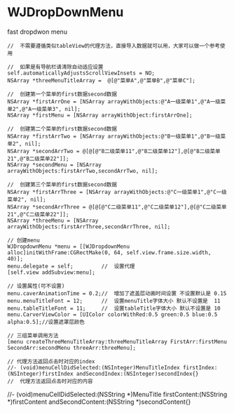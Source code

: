 # WJDropDownMenu
fast dropdwon menu

    //  不需要遵循类似tableView的代理方法，直接导入数据就可以用，大家可以做一个参考使用

    //  如果是有导航栏请清除自动适应设置
    self.automaticallyAdjustsScrollViewInsets = NO;
    NSArray *threeMenuTitleArray =  @[@"菜单A",@"菜单B",@"菜单C"];

    //  创建第一个菜单的first数据second数据
    NSArray *firstArrOne = [NSArray arrayWithObjects:@"A一级菜单1",@"A一级菜单2",@"A一级菜单3", nil];
    NSArray *firstMenu = [NSArray arrayWithObject:firstArrOne];
    
    //  创建第二个菜单的first数据second数据
    NSArray *firstArrTwo = [NSArray arrayWithObjects:@"B一级菜单1",@"B一级菜单2", nil];
    NSArray *secondArrTwo = @[@[@"B二级菜单11",@"B二级菜单12"],@[@"B二级菜单21",@"B二级菜单22"]];
    NSArray *secondMenu = [NSArray arrayWithObjects:firstArrTwo,secondArrTwo, nil];
    
    //  创建第三个菜单的first数据second数据
    NSArray *firstArrThree = [NSArray arrayWithObjects:@"C一级菜单1",@"C一级菜单2", nil];
    NSArray *secondArrThree = @[@[@"C二级菜单11",@"C二级菜单12"],@[@"C二级菜单21",@"C二级菜单22"]];
    NSArray *threeMenu = [NSArray arrayWithObjects:firstArrThree,secondArrThree, nil];
    
    // 创建menu
    WJDropdownMenu *menu = [[WJDropdownMenu alloc]initWithFrame:CGRectMake(0, 64, self.view.frame.size.width, 40)];
    menu.delegate = self;         //  设置代理
    [self.view addSubview:menu];
    
    // 设置属性(可不设置)
    menu.caverAnimationTime = 0.2;//  增加了遮盖层动画时间设置 不设置默认是 0.15
    menu.menuTitleFont = 12;      //  设置menuTitle字体大小 默认不设置是  11
    menu.tableTitleFont = 11;     //  设置tableTitle字体大小 默认不设置是 10
    menu.CarverViewColor = [UIColor colorWithRed:0.5 green:0.5 blue:0.5 alpha:0.5];//设置遮罩层颜色
    
    // 三组菜单调用方法
    [menu createThreeMenuTitleArray:threeMenuTitleArray FirstArr:firstMenu SecondArr:secondMenu threeArr:threeMenu];
    
    // 代理方法返回点击时对应的index
    //- (void)menuCellDidSelected:(NSInteger)MenuTitleIndex firstIndex:(NSInteger)firstIndex andSecondIndex:(NSInteger)secondIndex{}
    //  代理方法返回点击时对应的内容
   //- (void)menuCellDidSelected:(NSString *)MenuTitle firstContent:(NSString *)firstContent andSecondContent:(NSString *)secondContent{}
    


